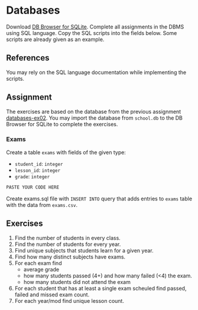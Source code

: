 # Databases

Download [DB Browser for SQLite](https://sqlitebrowser.org/). Complete all
assignments in the DBMS using SQL language. Copy the SQL scripts into the fields
below. Some scripts are already given as an example.

## References

You may rely on the SQL language documentation while implementing the scripts.

## Assignment

The exercises are based on the database from the previous assignment
[databases-ex02](https://github.com/prog-1/databases-ex02). You may import the database from `school.db` to the DB Browser for SQLite to complete the exercises.

### Exams

Create a table `exams` with fields of the given type:

* `student_id`: `integer`
* `lesson_id`: `integer`
* `grade`: `integer`

```sql
PASTE YOUR CODE HERE
```

Create exams.sql file with `INSERT INTO` query that adds entries to `exams` table with the data from `exams.csv`.

## Exercises

1. Find the number of students in every class.
2. Find the number of students for every year.
3. Find unique subjects that students learn for a given year.
4. Find how many distinct subjects have exams.
5. For each exam find
    - average grade
    - how many students passed (4+) and how many failed (<4) the exam.
    - how many students did not attend the exam
6. For each student that has at least a single exam scheuled find passed, failed and missed exam count.
7. For each year/mod find unique lesson count.
